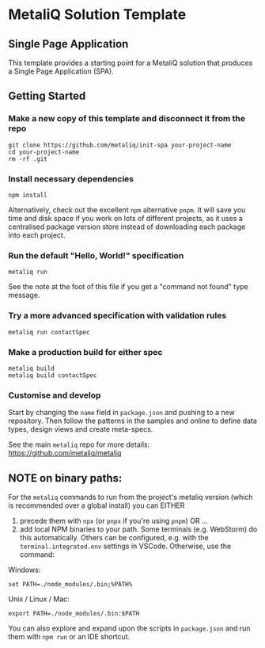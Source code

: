 # MetaliQ Solution Template
## Single Page Application

This template provides a starting point for a MetaliQ solution that produces a Single Page Application (SPA).

## Getting Started

### Make a new copy of this template and disconnect it from the repo

```shell
git clone https://github.com/metaliq/init-spa your-project-name
cd your-project-name
rm -rf .git
```

### Install necessary dependencies

```shell
npm install
```

Alternatively, check out the excellent `npm` alternative `pnpm`. It will save you time and disk space if you work on lots of different projects, as it uses a centralised package version store instead of downloading each package into each project.


### Run the default "Hello, World!" specification

```shell
metaliq run
```

See the note at the foot of this file if you get a "command not found" type message.

### Try a more advanced specification with validation rules
```shell
metaliq run contactSpec
```

### Make a production build for either spec
```shell
metaliq build
metaliq build contactSpec
```

### Customise and develop

Start by changing the `name` field in `package.json` and pushing to a new repository.
Then follow the patterns in the samples and online to define data types, design views and create meta-specs.

See the main `metaliq` repo for more details:
https://github.com/metaliq/metaliq

## NOTE on binary paths: 

For the `metaliq` commands to run from the project's metaliq version (which is recommended over a global install) you can EITHER 

1. precede them with `npx` (or `pnpx` if you're using `pnpm`) OR ...
2. add local NPM binaries to your path. Some terminals (e.g. WebStorm) do this automatically. Others can be configured, e.g. with the `terminal.integrated.env` settings in VSCode. Otherwise, use the command:

Windows:

```shell
set PATH=./node_modules/.bin;%PATH%
```

Unix / Linux / Mac:

```shell
export PATH=./node_modules/.bin:$PATH
```

You can also explore and expand upon the scripts in `package.json` and run them with `npm run` or an IDE shortcut.
